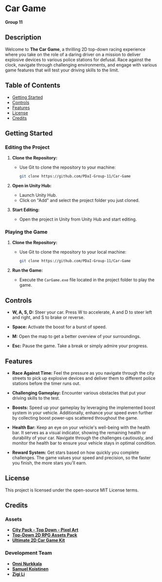 # Car Game
**Group 11**

## Description

Welcome to **The Car Game**, a thrilling 2D top-down racing experience where you take on the role of a daring driver on a mission to deliver explosive devices to various police stations for defusal. Race against the clock, navigate through challenging environments, and engage with various game features that will test your driving skills to the limit.

## Table of Contents

- [Getting Started](#getting-started)
- [Controls](#controls)
- [Features](#features)
- [License](#license)
- [Credits](#credits)

## Getting Started

### Editing the Project

1. **Clone the Repository:**
   - Use Git to clone the repository to your machine:
     ```bash
     git clone https://github.com/PDaI-Group-11/Car-Game
     ```

2. **Open in Unity Hub:**
   - Launch Unity Hub.
   - Click on "Add" and select the project folder you just cloned.

3. **Start Editing:**
   - Open the project in Unity from Unity Hub and start editing.

### Playing the Game

1. **Clone the Repository:**
   - Use Git to clone the repository to your local machine:
     ```bash
     git clone https://github.com/PDaI-Group-11/Car-Game
     ```

2. **Run the Game:**
   - Execute the `CarGame.exe` file located in the project folder to play the game.

## Controls

- **W, A, S, D:** Steer your car. Press W to accelerate, A and D to steer left and right, and S to brake or reverse.

- **Space:** Activate the boost for a burst of speed.

- **M:** Open the map to get a better overview of your surroundings.

- **Esc:** Pause the game. Take a break or simply admire your progress.

## Features

- **Race Against Time:** Feel the pressure as you navigate through the city streets to pick up explosive devices and deliver them to different police stations before the timer runs out.

- **Challenging Gameplay:** Encounter various obstacles that put your driving skills to the test.

- **Boosts:** Speed up your gameplay by leveraging the implemented boost system in your vehicle. Additionally, enhance your speed even further by collecting boost power-ups scattered throughout the game.

- **Health Bar:** Keep an eye on your vehicle's well-being with the health bar. It serves as a visual indicator, showing the remaining health or durability of your car. Navigate through the challenges cautiously, and monitor the health bar to ensure your vehicle stays in optimal condition.

- **Reward System:** Get stars based on how quickly you complete challenges. The game values your speed and precision, so the faster you finish, the more stars you'll earn.


## License

This project is licensed under the open-source MIT License terms.

## Credits

### Assets

- **[City Pack - Top Down - Pixel Art](https://assetstore.unity.com/packages/2d/textures-materials/city-pack-top-down-pixel-art-195403)**
- **[Top-Down 2D RPG Assets Pack](https://assetstore.unity.com/packages/2d/characters/top-down-2d-rpg-assets-pack-188718)**
- **[Ultimate 2D Car Game Kit](https://assetstore.unity.com/packages/templates/packs/ultimate-2d-car-game-kit-160283)**

### Development Team
- **[Onni Nurkkala](https://github.com/OnniNurkkala)**
- **[Samuel Koistinen](https://github.com/SamuelKoistinen)**
- **[Zigi Li](https://github.com/ZiqiLi28)**